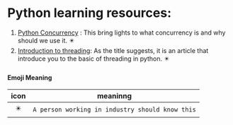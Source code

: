 # Python learning resources:

1. [Python Concurrency](https://realpython.com/python-concurrency/) : This bring lights to what concurrency is and why should we use it. :eight_pointed_black_star:
2. [Introduction to threading](https://realpython.com/intro-to-python-threading/): As the title suggests, it is an article that introduce you to the basic of threading in python. :eight_pointed_black_star:


#### Emoji Meaning

| icon | meaninng |
| :-: | - |
| :eight_pointed_black_star: | `A person working in industry should know this` |

